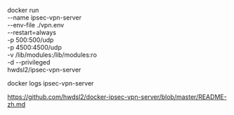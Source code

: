 docker run \
    --name ipsec-vpn-server \
    --env-file ./vpn.env \
    --restart=always \
    -p 500:500/udp \
    -p 4500:4500/udp \
    -v /lib/modules:/lib/modules:ro \
    -d --privileged \
    hwdsl2/ipsec-vpn-server

docker logs ipsec-vpn-server


https://github.com/hwdsl2/docker-ipsec-vpn-server/blob/master/README-zh.md
